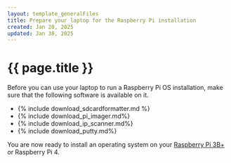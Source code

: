 ```yaml
---
layout: template_generalFiles
title: Prepare your laptop for the Raspberry Pi installation
created: Jan 20, 2025
updated: Jan 30, 2025
---
```


# {{ page.title }}

Before you can use your laptop to run a Raspberry Pi OS installation, make sure that the following software is available on it.

-  {% include download_sdcardformatter.md %}
-  {% include download_pi_imager.md%}
-  {% include download_ip_scanner.md%}
-  {% include download_putty.md%}

You are now ready to install an operating system on your [Raspberry Pi 3B+](pi_3b_install_os.md) or Raspberry Pi 4.
